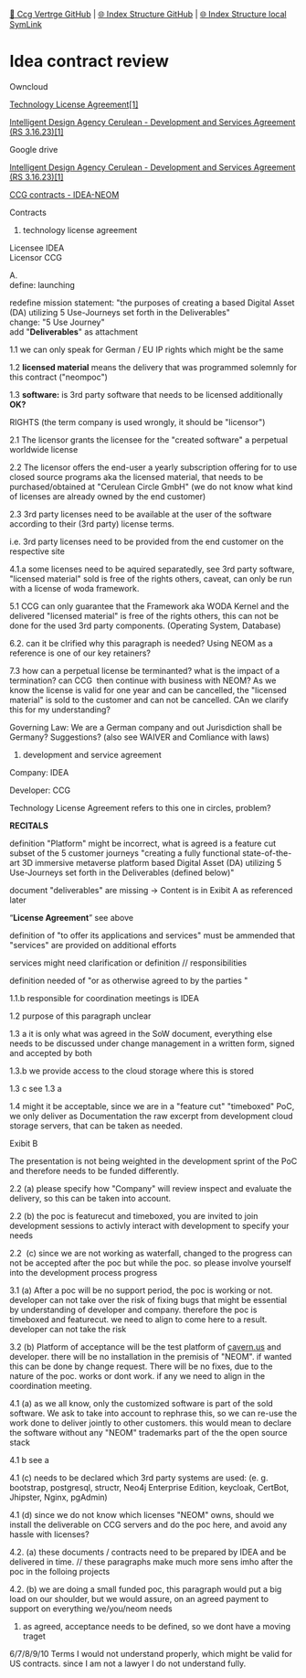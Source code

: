 [📁 Ccg Vertrge GitHub](/cerulean-circle-unlimited-2cu/governance/cc-internals/contracts-discussion/ccg-vertrge.md) | [🌐 Index Structure GitHub](/cerulean-circle-unlimited-2cu/governance/cc-internals/contracts-discussion/ccg-vertrge/idea-contract-review.md) | [🌐 Index Structure local SymLink](./idea-contract-review.entry.md)

# Idea contract review

Owncloud

[Technology License Agreement\[1\]](https://box.ceruleancircle.com/index.php/s/Cy0fIdMW2qOk9Ch)

[Intelligent Design Agency Cerulean - Development and Services Agreement (RS 3.16.23)\[1\]](https://box.ceruleancircle.com/index.php/s/4nu3DEijQm8eDB6)

Google drive

[Intelligent Design Agency Cerulean - Development and Services Agreement (RS 3.16.23)\[1\]](https://docs.google.com/document/d/1ZqsYdC9wjK-cFO3apKuWqEGvq0i3Cxzb/edit?usp=sharing&ouid=116092235506984381367&rtpof=true&sd=true)

[CCG contracts - IDEA-NEOM](https://docs.google.com/document/d/1DJiAZVIU1I-tl6mUVuUtn8BPooO71QAtkvz3a4siY4Y/edit?usp=sharing)

Contracts

1. technology license agreement

Licensee IDEA  
Licensor CCG

A.  
define: launching

  
redefine mission statement: "the purposes of creating a based Digital Asset (DA) utilizing 5 Use-Journeys set forth in the Deliverables"  
change: "5 Use Journey"  
add "**Deliverables**" as attachment

1.1 we can only speak for German / EU IP rights which might be the same

1.2 **licensed material** means the delivery that was programmed solemnly for this contract ("neompoc")

1.3 **software:** is 3rd party software that needs to be licensed additionally **OK?**

RIGHTS (the term company is used wrongly, it should be "licensor")

2.1 The licensor grants the licensee for the "created software" a perpetual worldwide license

2.2 The licensor offers the end-user a yearly subscription offering for to use closed source programs aka the licensed material, that needs to be purchased/obtained at "Cerulean Circle GmbH" (we do not know what kind of licenses are already owned by the end customer)

2.3 3rd party licenses need to be available at the user of the software according to their (3rd party) license terms.

i.e. 3rd party licenses need to be provided from the end customer on the respective site

4.1.a some licenses need to be aquired separatedly, see 3rd party software, "licensed material" sold is free of the rights others, caveat, can only be run with a license of woda framework.

5.1 CCG can only guarantee that the Framework aka WODA Kernel and the delivered "licensed material" is free of the rights others, this can not be done for the used 3rd party components. (Operating System, Database)

6.2. can it be clrified why this paragraph is needed? Using NEOM as a reference is one of our key retainers?

7.3 how can a perpetual license be terminanted? what is the impact of a termination? can CCG  then continue with business with NEOM? As we know the license is valid for one year and can be cancelled, the "licensed material" is sold to the customer and can not be cancelled. CAn we clarify this for my understanding?

Governing Law: We are a German company and out Jurisdiction shall be Germany? Suggestions? (also see WAIVER and Comliance with laws)

1. development and service agreement

Company: IDEA

Developer: CCG

Technology License Agreement refers to this one in circles, problem?

**RECITALS**

definition "Platform" might be incorrect, what is agreed is a feature cut subset of the 5 customer journeys "creating a fully functional state-of-the-art 3D immersive metaverse platform based Digital Asset (DA) utilizing 5 Use-Journeys set forth in the Deliverables (defined below)"

document "deliverables" are missing -> Content is in Exibit A as referenced later

“**License Agreement**” see above

definition of "to offer its applications and services" must be ammended that "services" are provided on additional efforts

services might need clarification or definition // responsibilities

definition needed of "or as otherwise agreed to by the parties "

1.1.b responsible for coordination meetings is IDEA

1.2 purpose of this paragraph unclear

1.3 a it is only what was agreed in the SoW document, everything else needs to be discussed under change management in a written form, signed and accepted by both

1.3.b we provide access to the cloud storage where this is stored

1.3 c see 1.3 a

1.4 might it be acceptable, since we are in a "feature cut" "timeboxed" PoC, we only deliver as Documentation the raw excerpt from development cloud storage servers, that can be taken as needed.

Exibit B

The presentation is not being weighted in the development sprint of the PoC and therefore needs to be funded differently.

2.2 (a) please specify how "Company" will review inspect and evaluate the delivery, so this can be taken into account.

2.2 (b) the poc is featurecut and timeboxed, you are invited to join development sessions to activly interact with development to specify your needs

2.2  (c) since we are not working as waterfall, changed to the progress can not be accepted after the poc but while the poc. so please involve yourself into the development process progress

3.1 (a) After a poc will be no support period, the poc is working or not. developer can not take over the risk of fixing bugs that might be essential by understanding of developer and company. therefore the poc is timeboxed and featurecut. we need to align to come here to a result. developer can not take the risk

3.2 (b) Platform of acceptance will be the test platform of [cavern.us](http://cavern.us) and developer. there will be no installation in the premisis of "NEOM". if wanted this can be done by change request. There will be no fixes, due to the nature of the poc. works or dont work. if any we need to align in the coordination meeting.

4.1 (a) as we all know, only the customized software is part of the sold software. We ask to take into account to rephrase this, so we can re-use the work done to deliver jointly to other customers. this would mean to declare the software without any "NEOM" trademarks part of the the open source stack

4.1 b see a

4.1 (c) needs to be declared which 3rd party systems are used: (e. g. bootstrap, postgresql, structr, Neo4j Enterprise Edition, keycloak, CertBot, Jhipster, Nginx, pgAdmin)

4.1 (d) since we do not know which licenses "NEOM" owns, should we install the deliverable on CCG servers and do the poc here, and avoid any hassle with licenses?

4.2. (a) these documents / contracts need to be prepared by IDEA and be delivered in time. // these paragraphs make much more sens imho after the poc in the folloing projects

4.2. (b) we are doing a small funded poc, this paragraph would put a big load on our shoulder, but we would assure, on an agreed payment to support on everything we/you/neom needs

1. as agreed, acceptance needs to be defined, so we dont have a moving traget

6/7/8/9/10 Terms I would not understand properly, which might be valid for US contracts. since I am not a lawyer I do not understand fully.

